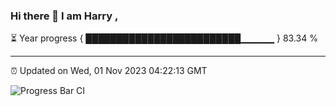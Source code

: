 ### Hi there 👋 I am Harry , 

⏳ Year progress { █████████████████████████▁▁▁▁▁ } 83.34 %

---

⏰ Updated on Wed, 01 Nov 2023 04:22:13 GMT

![Progress Bar CI](https://github.com/duykhang68/duykhang68/workflows/Progress%20Bar%20CI/badge.svg)
